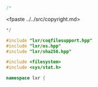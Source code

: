 ```cpp
/*
````
<fpaste ../../src/copyright.md>
```cpp
*/

#include "lxr/coqfilesupport.hpp"
#include "lxr/os.hpp"
#include "lxr/sha256.hpp"

#include <filesystem>
#include <sys/stat.h>

namespace lxr {

````
